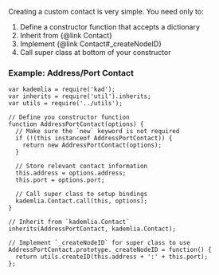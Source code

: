 Creating a custom contact is very simple. You need only to:

1. Define a constructor function that accepts a dictionary
2. Inherit from {@link Contact}
3. Implement {@link Contact#\_createNodeID}
4. Call super class at bottom of your constructor

### Example: Address/Port Contact

```
var kademlia = require('kad');
var inherits = require('util').inherits;
var utils = require('../utils');

// Define you constructor function
function AddressPortContact(options) {
  // Make sure the `new` keyword is not required
  if (!(this instanceof AddressPortContact)) {
    return new AddressPortContact(options);
  }

  // Store relevant contact information
  this.address = options.address;
  this.port = options.port;

  // Call super class to setup bindings
  kademlia.Contact.call(this, options);
}

// Inherit from `kademlia.Contact`
inherits(AddressPortContact, kademlia.Contact);

// Implement `_createNodeID` for super class to use
AddressPortContact.prototype._createNodeID = function() {
  return utils.createID(this.address + ':' + this.port);
};
```
